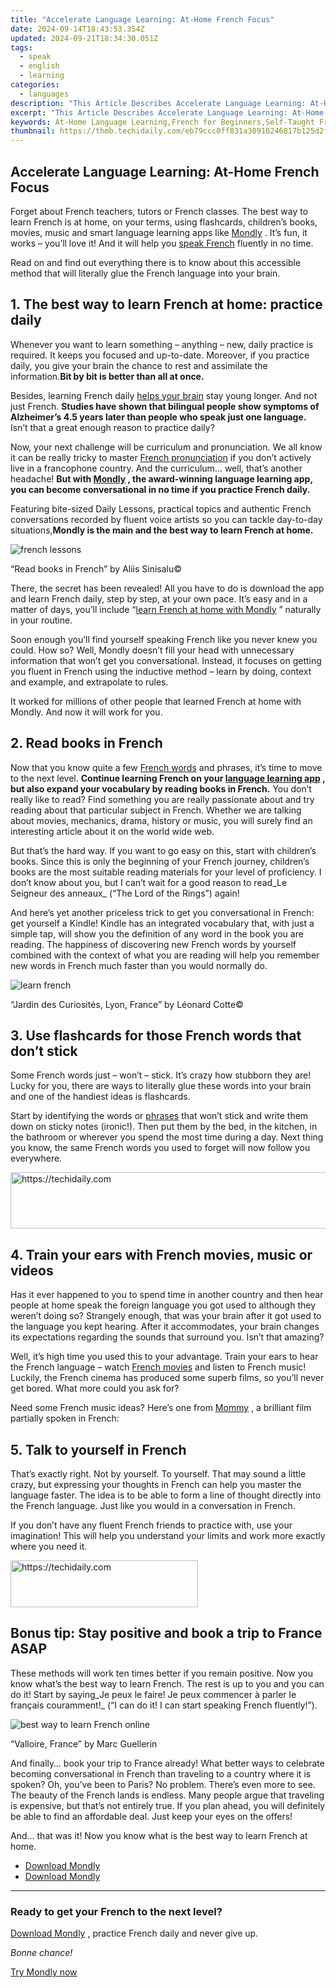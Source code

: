 ```yaml
---
title: "Accelerate Language Learning: At-Home French Focus"
date: 2024-09-14T18:43:53.354Z
updated: 2024-09-21T18:34:30.051Z
tags:
  - speak
  - english
  - learning
categories:
  - languages
description: "This Article Describes Accelerate Language Learning: At-Home French Focus"
excerpt: "This Article Describes Accelerate Language Learning: At-Home French Focus"
keywords: At-Home Language Learning,French for Beginners,Self-Taught French Speaking,French Immersion at Home,Convenient French Lessons,Home-Based French Course,Accelerated French Language Acquisition
thumbnail: https://thmb.techidaily.com/eb79ccc0ff831a30910246817b125d2ff7b8383215bb363feaf2e3df0b095ba4.jpg
---
```


## Accelerate Language Learning: At-Home French Focus

 Forget about French teachers, tutors or French classes. The best way to learn French is at home, on your terms, using flashcards, children’s books, movies, music and smart language learning apps like [Mondly](https://app.adjust.io/5ixfg4k?campaign=blog-post-id-3480&fallback=https%3A%2F%2Fapp.mondly.com?avangate%5Fsrc=blog-post-id-3480?mother%5Flang=en%5Fus?target%5Flang=fr&redirect%5Fandroid=https%3A%2F%2Fplay.google.com%2Fstore%2Fapps%2Fdetails%3Fid%3Dcom.atistudios.mondly.languages&redirect%5Fios=https%3A%2F%2Fitunes.apple.com%2Fapp%2Fid987873536&redirect%5Fmacos=https%3A%2F%2Fapp.mondly.com?avangate%5Fsrc=blog-post-id-3480?mother%5Flang=en%5Fus?target%5Flang=fr) . It’s fun, it works – you’ll love it! And it will help you [speak French](https://shop.mondly.com/affiliate.php?ACCOUNT=ATISTUDI&AFFILIATE=108875&PATH=https://www.mondly.com?AFFILIATE=108875) fluently in no time.

 Read on and find out everything there is to know about this accessible method that will literally glue the French language into your brain.

## 1\. The best way to learn French at home: practice daily

 Whenever you want to learn something – anything – new, daily practice is required. It keeps you focused and up-to-date. Moreover, if you practice daily, you give your brain the chance to rest and assimilate the information.**Bit by bit is better than all at once.**

 Besides, learning French daily [helps your brain](https://shop.mondly.com/affiliate.php?ACCOUNT=ATISTUDI&AFFILIATE=108875&PATH=https://www.mondly.com?AFFILIATE=108875) stay young longer. And not just French. **Studies have shown that bilingual people show symptoms of Alzheimer’s 4.5 years later than people who speak just one language.** Isn’t that a great enough reason to practice daily?

 Now, your next challenge will be curriculum and pronunciation. We all know it can be really tricky to master [French pronunciation](https://shop.mondly.com/affiliate.php?ACCOUNT=ATISTUDI&AFFILIATE=108875&PATH=https://www.mondly.com?AFFILIATE=108875) if you don’t actively live in a francophone country. And the curriculum… well, that’s another headache! **But with [Mondly](https://app.adjust.io/5ixfg4k?campaign=blog-post-id-3480&fallback=https%3A%2F%2Fapp.mondly.com?avangate%5Fsrc=blog-post-id-3480?mother%5Flang=en%5Fus?target%5Flang=fr&redirect%5Fandroid=https%3A%2F%2Fplay.google.com%2Fstore%2Fapps%2Fdetails%3Fid%3Dcom.atistudios.mondly.languages&redirect%5Fios=https%3A%2F%2Fitunes.apple.com%2Fapp%2Fid987873536&redirect%5Fmacos=https%3A%2F%2Fapp.mondly.com?avangate%5Fsrc=blog-post-id-3480?mother%5Flang=en%5Fus?target%5Flang=fr) , the award-winning language learning app, you can become conversational in no time if you practice French daily.**

 Featuring bite-sized Daily Lessons, practical topics and authentic French conversations recorded by fluent voice artists so you can tackle day-to-day situations,**Mondly is the main and the best way to learn French at home.**

![french lessons](https://edge.mondly.com/blog/wp-content/uploads/2019/10/french-lessons-1024x682.jpg "The Best Way To Learn French At Home 2")

 “Read books in French” by Aliis Sinisalu©

 There, the secret has been revealed! All you have to do is download the app and learn French daily, step by step, at your own pace. It’s easy and in a matter of days, you’ll include “[learn French at home with Mondly](https://shop.mondly.com/affiliate.php?ACCOUNT=ATISTUDI&AFFILIATE=108875&PATH=https://www.mondly.com?AFFILIATE=108875) ” naturally in your routine.

 Soon enough you’ll find yourself speaking French like you never knew you could. How so? Well, Mondly doesn’t fill your head with unnecessary information that won’t get you conversational. Instead, it focuses on getting you fluent in French using the inductive method – learn by doing, context and example, and extrapolate to rules.

 It worked for millions of other people that learned French at home with Mondly. And now it will work for you.

## 2\. Read books in French

 Now that you know quite a few [French words](https://shop.mondly.com/affiliate.php?ACCOUNT=ATISTUDI&AFFILIATE=108875&PATH=https://www.mondly.com?AFFILIATE=108875) and phrases, it’s time to move to the next level. **Continue learning French on your [language learning app](https://app.adjust.io/5ixfg4k?campaign=blog-post-id-3480&fallback=https%3A%2F%2Fapp.mondly.com?avangate%5Fsrc=blog-post-id-3480?mother%5Flang=en%5Fus?target%5Flang=fr&redirect%5Fandroid=https%3A%2F%2Fplay.google.com%2Fstore%2Fapps%2Fdetails%3Fid%3Dcom.atistudios.mondly.languages&redirect%5Fios=https%3A%2F%2Fitunes.apple.com%2Fapp%2Fid987873536&redirect%5Fmacos=https%3A%2F%2Fapp.mondly.com?avangate%5Fsrc=blog-post-id-3480?mother%5Flang=en%5Fus?target%5Flang=fr) , but also expand your vocabulary by reading books in French.** You don’t really like to read? Find something you are really passionate about and try reading about that particular subject in French. Whether we are talking about movies, mechanics, drama, history or music, you will surely find an interesting article about it on the world wide web.

 But that’s the hard way. If you want to go easy on this, start with children’s books. Since this is only the beginning of your French journey, children’s books are the most suitable reading materials for your level of proficiency. I don’t know about you, but I can’t wait for a good reason to read_Le Seigneur des anneaux_ (“The Lord of the Rings”) again!

 And here’s yet another priceless trick to get you conversational in French: get yourself a Kindle! Kindle has an integrated vocabulary that, with just a simple tap, will show you the definition of any word in the book you are reading. The happiness of discovering new French words by yourself combined with the context of what you are reading will help you remember new words in French much faster than you would normally do.

![learn french](https://edge.mondly.com/blog/wp-content/uploads/2019/10/learn-french-1024x709.jpg "The Best Way To Learn French At Home 3")

 “Jardin des Curiosités, Lyon, France” by Léonard Cotte©

## 3\. Use flashcards for those French words that don’t stick

 Some French words just – won’t – stick. It’s crazy how stubborn they are! Lucky for you, there are ways to literally glue these words into your brain and one of the handiest ideas is flashcards.

 Start by identifying the words or [phrases](https://shop.mondly.com/affiliate.php?ACCOUNT=ATISTUDI&AFFILIATE=108875&PATH=https://www.mondly.com?AFFILIATE=108875) that won’t stick and write them down on sticky notes (ironic!). Then put them by the bed, in the kitchen, in the bathroom or wherever you spend the most time during a day. Next thing you know, the same French words you used to forget will now follow you everywhere.

<!-- affiliate ads begin -->
<a href="https://sentrypc.7eer.net/c/5597632/398455/3022" target="_top" id="398455">
  <img src="//a.impactradius-go.com/display-ad/3022-398455" border="0" alt="https://techidaily.com" width="728" height="90"/>
</a>
<img height="0" width="0" src="https://sentrypc.7eer.net/i/5597632/398455/3022" style="position:absolute;visibility:hidden;" border="0" />
<!-- affiliate ads end -->

## 4\. Train your ears with French movies, music or videos

 Has it ever happened to you to spend time in another country and then hear people at home speak the foreign language you got used to although they weren’t doing so? Strangely enough, that was your brain after it got used to the language you kept hearing. After it accommodates, your brain changes its expectations regarding the sounds that surround you. Isn’t that amazing?

 Well, it’s high time you used this to your advantage. Train your ears to hear the French language – watch [French movies](https://shop.mondly.com/affiliate.php?ACCOUNT=ATISTUDI&AFFILIATE=108875&PATH=https://www.mondly.com?AFFILIATE=108875) and listen to French music! Luckily, the French cinema has produced some superb films, so you’ll never get bored. What more could you ask for?

 Need some French music ideas? Here’s one from [Mommy](https://www.imdb.com/title/tt3612616/) , a brilliant film partially spoken in French:

## 5\. Talk to yourself in French

 That’s exactly right. Not by yourself. To yourself. That may sound a little crazy, but expressing your thoughts in French can help you master the language faster. The idea is to be able to form a line of thought directly into the French language. Just like you would in a conversation in French.

 If you don’t have any fluent French friends to practice with, use your imagination! This will help you understand your limits and work more exactly where you need it.

<!-- affiliate ads begin -->
<a href="https://25home.pxf.io/c/5597632/2148643/16836" target="_top" id="2148643">
  <img src="//a.impactradius-go.com/display-ad/16836-2148643" border="0" alt="https://techidaily.com" width="300" height="75"/>
</a>
<img height="0" width="0" src="https://25home.pxf.io/i/5597632/2148643/16836" style="position:absolute;visibility:hidden;" border="0" />
<!-- affiliate ads end -->

## Bonus tip: Stay positive and book a trip to France ASAP

 These methods will work ten times better if you remain positive. Now you know what’s the best way to learn French. The rest is up to you and you can do it! Start by saying_Je peux le faire! Je peux commencer à parler le français couramment!_ (“I can do it! I can start speaking French fluently!”).

![best way to learn French online](https://edge.mondly.com/blog/wp-content/uploads/2019/10/best-way-to-learn-french-online-1024x554.jpg "The Best Way To Learn French At Home 4")

 “Valloire, France” by Marc Guellerin

 And finally… book your trip to France already! What better ways to celebrate becoming conversational in French than traveling to a country where it is spoken? Oh, you’ve been to Paris? No problem. There’s even more to see. The beauty of the French lands is endless. Many people argue that traveling is expensive, but that’s not entirely true. If you plan ahead, you will definitely be able to find an affordable deal. Just keep your eyes on the offers!

 And… that was it! Now you know what is the best way to learn French at home.

* [Download Mondly](https://www.facebook.com/sharer/sharer.php?u=https%3A%2F%2Fwww.mondly.com%2Fblog%2Fthe-best-way-to-learn-french-speak-french-tres-bien-no-time%2F&t=The+Best+Way+to+Learn+French+at+Home "Share on Facebook")
* [Download Mondly](https://shop.mondly.com/affiliate.php?ACCOUNT=ATISTUDI&AFFILIATE=108875&PATH=https://www.mondly.com?AFFILIATE=108875)

---

### Ready to get your French to the next level?

[Download Mondly](https://app.adjust.io/5ixfg4k?campaign=blog-post-id-3480&fallback=https%3A%2F%2Fapp.mondly.com?avangate%5Fsrc=blog-post-id-3480?mother%5Flang=en%5Fus?target%5Flang=fr&redirect%5Fandroid=https%3A%2F%2Fplay.google.com%2Fstore%2Fapps%2Fdetails%3Fid%3Dcom.atistudios.mondly.languages&redirect%5Fios=https%3A%2F%2Fitunes.apple.com%2Fapp%2Fid987873536&redirect%5Fmacos=https%3A%2F%2Fapp.mondly.com?avangate%5Fsrc=blog-post-id-3480?mother%5Flang=en%5Fus?target%5Flang=fr) , practice French daily and never give up.

_Bonne chance!_

[Try Mondly now](https://adjt.mondly.com/5ixfg4k?campaign=blog-post-id-3480&fallback=https%3A%2F%2Fapp.mondly.com%3Futm%5Fmedium%3Dblog%5Fblog-post-id-3480%26utm%5Fsource%3Dblog-post-id-3480&redirect%5Fmacos=https%3A%2F%2Fapp.mondly.com%3Futm%5Fmedium%3Dblog%5Fblog-post-id-3480%26utm%5Fsource%3Dblog-post-id-3480&redirect%5Fandroid=https%3A%2F%2Fplay.google.com%2Fstore%2Fapps%2Fdetails%3Fid%3Dcom.atistudios.mondly.languages%3Futm%5Fmedium%3Dblog%5Fblog-post-id-3480%26utm%5Fsource%3Dblog-post-id-3480&redirect%5Fios=https%3A%2F%2Fapps.apple.com%2Fapp%2Fapple-store%2Fid987873536%3Fpt%3D78954800%26ct%3Dblog-post-id-3480%26mt%3D8 "Try Mondly now")

<ins class="adsbygoogle"
     style="display:block"
     data-ad-format="autorelaxed"
     data-ad-client="ca-pub-7571918770474297"
     data-ad-slot="1223367746"></ins>

<ins class="adsbygoogle"
     style="display:block"
     data-ad-client="ca-pub-7571918770474297"
     data-ad-slot="8358498916"
     data-ad-format="auto"
     data-full-width-responsive="true"></ins>



